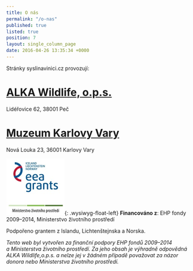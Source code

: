 ```yaml
---
title: O nás
permalink: "/o-nas"
published: true
listed: true
position: 7
layout: single_column_page
date: 2016-04-26 13:35:34 +0000
---
```

Stránky syslinavinici.cz provozují:

# [ALKA Wildlife, o.p.s.][1]

Lidéřovice 62, 38001 Peč

# [Muzeum Karlovy Vary][2]

Nová Louka 23, 36001 Karlovy Vary

![](/uploads/loga_mgs_stojato_mm.jpg){: .wysiwyg-float-left}
**Financováno z**: EHP fondy 2009–2014, Ministerstvo životního
prostředí

Podpořeno grantem z Islandu, Lichtenštejnska a Norska.

<div class="clearfix"></div>

*Tento web byl vytvořen za finanční podpory EHP fondů 2009–2014
a Ministerstva životního prostředí. Za jeho obsah je výhradně odpovědná
ALKA Wildlife,o.p.s. a nelze jej v žádném případě považovat za názor
donora nebo Ministerstva životního prostředí.*


[1]: http://www.alkawildlife.eu
[2]: http://www.kvmuz.cz

